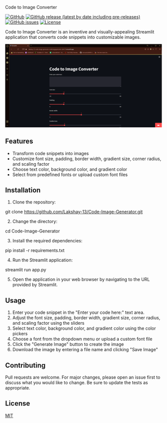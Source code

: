 Code to Image Converter

[![GitHub](https://img.shields.io/github/license/Lakshay-13/Code-Image-Generator)](https://github.com/Lakshay-13/Code-Image-Generator/blob/main/LICENSE)
[![GitHub release (latest by date including pre-releases)](https://img.shields.io/github/v/release/Lakshay-13/Code-Image-Generator?include_prereleases)](https://github.com/Lakshay-13/Code-Image-Generator/releases)
[![GitHub issues](https://img.shields.io/github/issues/Lakshay-13/Code-Image-Generator)](https://github.com/Lakshay-13/Code-Image-Generator/issues)
[![License](https://badgen.net/github/license/Lakshay-13/Code-Image-Generator)](https://github.com/Lakshay-13/Code-Image-Generator/blob/main/LICENSE)


Code to Image Converter is an inventive and visually-appealing Streamlit application that converts code snippets into customizable images.

![Application Screenshot](https://github.com/Lakshay-13/Code-Image-Generator/blob/main/1.png)

## Features

- Transform code snippets into images
- Customize font size, padding, border width, gradient size, corner radius, and scaling factor
- Choose text color, background color, and gradient color
- Select from predefined fonts or upload custom font files

## Installation

1. Clone the repository:

git clone https://github.com/Lakshay-13/Code-Image-Generator.git

2. Change the directory:

cd Code-Image-Generator

3. Install the required dependencies:

pip install -r requirements.txt

4. Run the Streamlit application:

streamlit run app.py

5. Open the application in your web browser by navigating to the URL provided by Streamlit.

## Usage

1. Enter your code snippet in the "Enter your code here:" text area.
2. Adjust the font size, padding, border width, gradient size, corner radius, and scaling factor using the sliders
3. Select text color, background color, and gradient color using the color pickers
4. Choose a font from the dropdown menu or upload a custom font file
5. Click the "Generate Image" button to create the image
6. Download the image by entering a file name and clicking "Save Image"

## Contributing

Pull requests are welcome. For major changes, please open an issue first to discuss what you would like to change. Be sure to update the tests as appropriate.

## License

[MIT](https://choosealicense.com/licenses/mit/)
